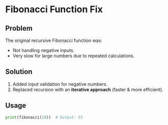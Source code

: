 # Fibonacci Function Fix

## Problem
The original recursive Fibonacci function was:
- Not handling negative inputs.
- Very slow for large numbers due to repeated calculations.

## Solution
1. Added input validation for negative numbers.
2. Replaced recursion with an **iterative approach** (faster & more efficient).

## Usage
```python
print(fibonacci(10))  # Output: 55